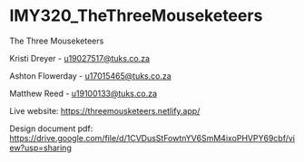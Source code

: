 # IMY320_TheThreeMouseketeers

The Three Mouseketeers

Kristi Dreyer -		     u19027517@tuks.co.za

Ashton Flowerday - 		 u17015465@tuks.co.za

Matthew Reed - 		     u19100133@tuks.co.za


Live website:
https://threemousketeers.netlify.app/


Design document pdf:
https://drive.google.com/file/d/1CVDusStFowtnYV6SmM4ixoPHVPY69cbf/view?usp=sharing  








